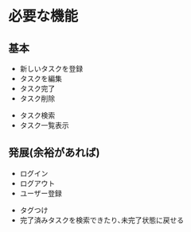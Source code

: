 # 必要な機能

## 基本

- 新しいタスクを登録
- タスクを編集
- タスク完了
- タスク削除
* タスク検索
* タスク一覧表示

## 発展(余裕があれば)

- ログイン
- ログアウト
- ユーザー登録
* タグつけ
* 完了済みタスクを検索できたり､未完了状態に戻せる
